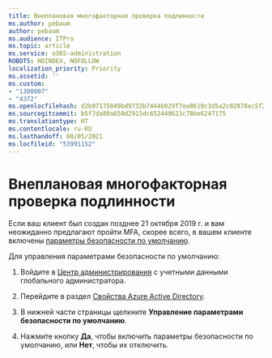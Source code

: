 ```yaml
---
title: Внеплановая многофакторная проверка подлинности
ms.author: pebaum
author: pebaum
ms.audience: ITPro
ms.topic: article
ms.service: o365-administration
ROBOTS: NOINDEX, NOFOLLOW
localization_priority: Priority
ms.assetid: ''
ms.custom:
- "1300007"
- "4372"
ms.openlocfilehash: d2b97175049bd9732b7444b029f7ea8610c3d5a2c02878ec5f20ded916baadd5
ms.sourcegitcommit: b5f7da89a650d2915dc652449623c78be6247175
ms.translationtype: HT
ms.contentlocale: ru-RU
ms.lasthandoff: 08/05/2021
ms.locfileid: "53991152"
---
```

# <a name="unexpected-multi-factor-authentication"></a>Внеплановая многофакторная проверка подлинности

Если ваш клиент был создан позднее 21 октября 2019 г. и вам неожиданно предлагают пройти MFA, скорее всего, в вашем клиенте включены [параметры безопасности по умолчанию](https://aka.ms/securitydefaults). 

Для управления параметрами безопасности по умолчанию:

1. Войдите в [Центр администрирования](https://go.microsoft.com/fwlink/p/?linkid=834822) с учетными данными глобального администратора.

2. Перейдите в раздел [Свойства Azure Active Directory](https://portal.azure.com/#blade/Microsoft_AAD_IAM/ActiveDirectoryMenuBlade/Properties).

3. В нижней части страницы щелкните **Управление параметрами безопасности по умолчанию**.

4. Нажмите кнопку **Да**, чтобы включить параметры безопасности по умолчанию, или **Нет**, чтобы их отключить.
